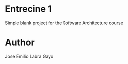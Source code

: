 Entrecine 1
===========

Simple blank project for the Software Architecture course

Author
======
Jose Emilio Labra Gayo